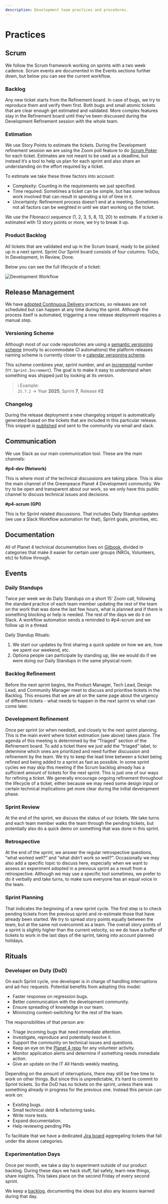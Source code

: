 ```yaml
---
description: Development team practices and procedures.
---
```


# Practices

## Scrum&#x20;

We follow the Scrum framework working on sprints with a two week cadence. Scrum events are documented in the Events sections further down, but below you can see the current workflow.

### Backlog

Any new ticket starts from the Refinement board. In case of bugs, we try to reproduce them and verify them first. Both bugs and small atomic tickets that are clear enough get estimated and validated. More complex features stay in the Refinement board until they’ve been discussed during the Development Refinement session with the whole team.&#x20;

### Estimation&#x20;

We use Story Points to estimate the tickets. During the Development refinement session we are using the Zoom poll feature to do [Scrum Poker](https://en.wikipedia.org/wiki/Planning_poker) for each ticket. Estimates are not meant to be used as a deadline, but instead it’s a tool to help us plan for each sprint and also share an understanding on the effort required by a ticket.

To estimate we take these three factors into account:

* Complexity: Counting in the requirements we just specified.
* Time required: Sometimes a ticket can be simple, but has some tedious work involved that can result in spending a lot of time in it.
* Uncertainty: Refinement process doesn’t end at a meeting. Sometimes not all factors can be weighted in until we start working on the ticket.

We use the Fibonacci sequence (1, 2, 3, 5, 8, 13, 20) to estimate. If a ticket is estimated with 13 story points or more, we try to break it up.&#x20;

### Product Backlog&#x20;

All tickets that are validated end up in the Scrum board, ready to be picked up in a next sprint. Sprint Our Sprint board consists of four columns: ToDo, In Development, In Review, Done.

Below you can see the full lifecycle of a ticket:

![Development Workflow](../.gitbook/assets/agile-workflow.png)

## Release Management&#x20;

We have [adopted Continuous Delivery](https://medium.com/planet4/moving-planet-4-from-weekly-releases-to-continuous-delivery-db1e4f9b097c) practices, so releases are not scheduled but can happen at any time during the sprint. Although the process itself is automated, triggering a new release deployment requires a manual step.

### Versioning Scheme

Although most of our code repositories are using a [semantic versioning scheme](https://semver.org/) (mostly to accommodate CI automations) the platform releases naming scheme is currently closer to a [calendar versioning scheme](https://calver.org/).

This scheme combines year, sprint number, and an [incremental](https://www.scrum.org/resources/what-is-an-increment) number (`YY.Sprint.Increment`). The goal is to make it easy to understand when something was shipped just by looking at its version.

> ℹ️ Example:\
> `25.7.2` → Year **2025**, Sprint **7**, Release #**2**

### Changelog&#x20;

During the release deployment a new changelog snippet is automatically generated based on the tickets that are included in this particular release. This snippet is [published](practices.md#changelog) and sent to the community via email and slack.

## Communication&#x20;

We use Slack as our main communication tool. These are the main channels:

**#p4-dev (Network)**&#x20;

This is where most of the technical discussions are taking place. This is also the main channel of the Greenpeace Planet 4 Development community. We try to be open and transparent about our work, so we only have this public channel to discuss technical issues and decisions.&#x20;

**#p4-scrum (GPI)**&#x20;

This is for Sprint related discussions. That includes Daily Standup updates (we use a Slack Workflow automation for that), Sprint goals, priorities, etc.

## Documentation&#x20;

All of Planet 4 technical documentation lives on [Gitbook](https://app.gitbook.com/o/-LMm4Q4AuKcwl38JYrxF/s/-M15KrJzoMvhbv4NcO9o/), divided in categories that make it easier for certain user groups (NROs, Volunteers, etc) to follow through.&#x20;

## Events&#x20;

### Daily Standups&#x20;

Twice per week we do Daily Standups on a short 15’ Zoom call, following the standard practice of each team member updating the rest of the team on the work that was done the last few hours, what is planned and if there is something blocking or help is needed. The rest of the days we do it on Slack. A workflow automation sends a reminded to #p4-scrum and we follow up in a thread.

Daily Standup Rituals:

1. We start our updates by first sharing a quick update on how we are, how we spent our weekend, etc.&#x20;
2. Optiona people can participate by standing up, like we would do if we were doing our Daily Standups in the same physical room.&#x20;

### Backlog Refinement

Before the next sprint begins, the Product Manager, Tech Lead, Design Lead, and Community Manager meet to discuss and prioritise tickets in the Backlog. This ensures that we are all on the same page about the urgency of different tickets - what needs to happen in the next sprint vs what can come later.&#x20;

### Development Refinement

Once per sprint (or when needed), and closely to the next sprint planning. This is the main event where ticket estimation (see above) takes place. The agenda of this meeting is determined by the “Triaged” section of the Refinement board. To add a ticket there we just add the “triaged” label, to determine which ones are prioritized and need further discussion and refinement by the team. We try to keep the lead time between a ticket being refined and being added to a sprint as fast as possible. In some sprint cycles we may skip this meeting if the Scrum backlog already has a sufficient amount of tickets for the next sprint. This is just one of our ways for refining a ticket. We generally encourage ongoing refinement throughout the lifecycle of a ticket, either because we may need some design input or certain technical implications get more clear during the initial development phase.&#x20;

### Sprint Review&#x20;

At the end of the sprint, we discuss the status of our tickets. We take turns and each team member walks the team through the pending tickets, but potentially also do a quick demo on something that was done in this sprint.&#x20;

### Retrospective&#x20;

At the end of the sprint, we answer the regular retrospective questions, “what worked well?” and “what didn’t work so well?”. Occasionally we may also add a specific topic to discuss here, especially when we want to assess an experiment adopted in a previous sprint as a result from a retrospective. Although we may use a specific tool sometimes, we prefer to do it verbally and take turns, to make sure everyone has an equal voice in the team.&#x20;

### Sprint Planning&#x20;

That indicates the beginning of a new sprint cycle. The first step is to check pending tickets from the previous sprint and re-estimate those that have already been started. We try to spread story points equally between the team, but at the same not overcommit as a team. The overall story points of a sprint is slightly higher than the current velocity, so we do have a buffer of tickets to work in the last days of the sprint, taking into account planned holidays.

## Rituals

### Developer on Duty (DoD)

On each Sprint cycle, one developer is in charge of handling interruptions and ad-hoc requests. Potential benefits from adopting this model:

* Faster response on regression bugs.&#x20;
* Better communication with the development community.&#x20;
* Ensure spreading of knowledge in our team.&#x20;
* Minimizing context-switching for the rest of the team.

The responsibilities of that person are:

* Triage incoming bugs that need immediate attention.&#x20;
* Investigate, reproduce and potentially resolve it.&#x20;
* Support the community on technical issues and questions.&#x20;
* Keep an eye on the [Planet 4 repo](https://github.com/greenpeace/planet4/issues) for any volunteer activity.&#x20;
* Monitor application alerts and determine if something needs immediate action.&#x20;
* Give an update on the IT All Hands weekly meeting.

Depending on the amount of interruptions, there may still be free time to work on other things. But since this is unpredictable, it’s hard to commit to Sprint tickets. So the DoD has no tickets on the sprint, unless there was something already in progress for the previous one. Instead this person can work on:

* Existing bugs.&#x20;
* Small technical debt & refactoring tasks.&#x20;
* Write more tests.&#x20;
* Expand documentation.&#x20;
* Help reviewing pending PRs

To facilitate that we have a dedicated [Jira board](https://jira.greenpeace.org/secure/RapidBoard.jspa?rapidView=170) aggregating tickets that fall under the above categories.

### Experimentation Days

Once per month, we take a day to experiment outside of our product backlog. During these days we hack stuff, fail safely, learn new things, share insights. This takes place on the second Friday of every second sprint.

We keep a [backlog](https://docs.google.com/document/d/1-UX-5TNLow9766yaTGUa0I2KxpfeUtgl6sf0iCizWoM/), documenting the ideas but also any lessons learned during that day.
